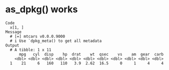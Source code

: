 # as_dpkg() works

    Code
      x[1, ]
    Message
      # [=] mtcars v0.0.0.9000
      # i Use `dpkg_meta() to get all metadata
    Output
      # A tibble: 1 x 11
          mpg   cyl  disp    hp  drat    wt  qsec    vs    am  gear  carb
        <dbl> <dbl> <dbl> <dbl> <dbl> <dbl> <dbl> <dbl> <dbl> <dbl> <dbl>
      1    21     6   160   110   3.9  2.62  16.5     0     1     4     4


